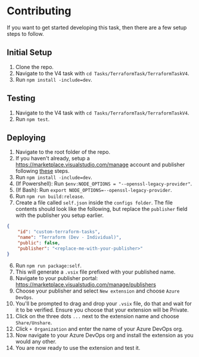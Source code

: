 # Contributing

If you want to get started developing this task, then there are a few setup steps to follow.

## Initial Setup

1. Clone the repo.
1. Navigate to the V4 task with `cd Tasks/TerraformTask/TerraformTaskV4`.
1. Run `npm install -include=dev`.

## Testing

1. Navigate to the V4 task with `cd Tasks/TerraformTask/TerraformTaskV4`.
1. Run `npm test`.

## Deploying

1. Navigate to the root folder of the repo.
1. If you haven't already, setup a https://marketplace.visualstudio.com/manage account and publisher following [these](https://learn.microsoft.com/en-us/azure/devops/extend/publish/overview?toc=%2Fazure%2Fdevops%2Fmarketplace-extensibility%2Ftoc.json&view=azure-devops#create-a-publisher) steps.
1. Run `npm install -include=dev`.
1. (If Powershell): Run `$env:NODE_OPTIONS = "--openssl-legacy-provider"`.
1. (If Bash): Run `export NODE_OPTIONS=--openssl-legacy-provider`.
1. Run `npm run build:release`.
1. Create a file called `self.json` inside the `configs folder`. The file contents should look like the following, but replace the `publisher` field with the publisher you setup earlier.
```json
{
    "id": "custom-terraform-tasks",
    "name": "Terraform (Dev - Individual)",
    "public": false,
    "publisher": "<replace-me-with-your-publisher>"
}
```
6. Run `npm run package:self`.
1. This will generate a `.vsix` file prefixed with your published name.
1. Navigate to your publisher portal: https://marketplace.visualstudio.com/manage/publishers
1. Choose your publisher and select  `New extension` and choose `Azure DevOps`.
1. You'll be prompted to drag and drop your `.vsix` file, do that and wait for it to be verified. Ensure you choose that your extension will be Private.
1. Click on the three dots `...` next to the extension name and choose `Share/Unshare`.
1. Click `+ Organization` and enter the name of your Azure DevOps org.
1. Now navigate to your Azure DevOps org and install the extension as you would any other.
1. You are now ready to use the extension and test it.
